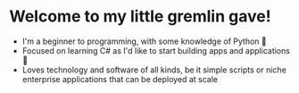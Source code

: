 # Welcome to my little gremlin gave!
* I'm a beginner to programming, with some knowledge of Python 🐍
* Focused on learning C# as I'd like to start building apps and applications 💽
* Loves technology and software of all kinds, be it simple scripts or niche enterprise applications that can be deployed at scale
